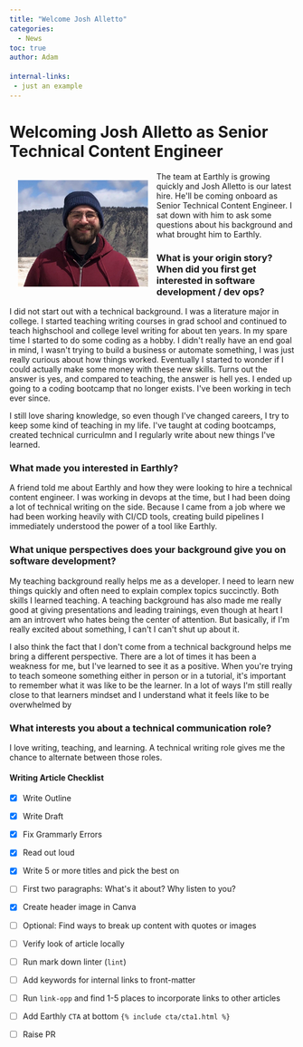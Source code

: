 ```yaml
---
title: "Welcome Josh Alletto"
categories:
  - News
toc: true
author: Adam

internal-links:
 - just an example
---
```

# Welcoming Josh Alletto as Senior Technical Content Engineer
<img src="../assets/images/authors/joshalletto.jpg" alt="Wes McKinney" width="230px" style="float: left; margin: 15px;">
The team at Earthly is growing quickly and Josh Alletto is our latest hire. He'll be coming onboard as Senior Technical Content Engineer. I sat down with him to ask some questions about his background and what brought him to Earthly.

### What is your origin story? When did you first get interested in software development / dev ops?

I did not start out with a technical background. I was a literature major in college. I started teaching writing courses in grad school and continued to teach highschool and college level writing for about ten years. In my spare time I started to do some coding as a hobby. I didn't really have an end goal in mind, I wasn't trying to build a business or automate something, I was just really curious about how things worked. Eventually I started to wonder if I could actually make some money with these new skills. Turns out the answer is yes, and compared to teaching, the answer is hell yes. I ended up going to a coding bootcamp that no longer exists. I've been working in tech ever since.

I still love sharing knowledge, so even though I've changed careers, I try to keep some kind of teaching in my life. I've taught at coding bootcamps, created technical curriculmn and I regularly write about new things I've learned.


### What made you interested in Earthly?
A friend told me about Earthly and how they were looking to hire a technical content engineer. I was working in devops at the time, but I had been doing a lot of technical writing on the side. Because I came from a job where we had been working heavily with CI/CD tools, creating build pipelines I immediately understood the power of a tool like Earthly.

### What unique perspectives does your background give you on software development?

My teaching background really helps me as a developer. I need to learn new things quickly and often need to explain complex topics succinctly. Both skills I learned teaching. A teaching background has also made me really good at giving presentations and leading trainings, even though at heart I am an introvert who hates being the center of attention. But basically, if I'm really excited about something, I can't I can't shut up about it.


I also think the fact that I don't come from a technical background helps me bring a different perspective. There are a lot of times it has been a weakness for me, but I've learned to see it as a positive. When you're trying to teach someone something either in person or in a tutorial, it's important to remember what it was like to be the learner. In a lot of ways I'm still really close to that learners mindset and I understand what it feels like to be overwhelmed by

### What interests you about a technical communication role?
I love writing, teaching, and learning. A technical writing role gives me the chance to alternate between those roles.


#### Writing Article Checklist

- [x] Write Outline
- [x] Write Draft
- [x] Fix Grammarly Errors
- [x] Read out loud
- [x] Write 5 or more titles and pick the best on
- [ ] First two paragraphs: What's it about? Why listen to you?
- [x] Create header image in Canva
- [ ] Optional: Find ways to break up content with quotes or images
- [ ] Verify look of article locally
- [ ] Run mark down linter (`lint`)
- [ ] Add keywords for internal links to front-matter
- [ ] Run `link-opp` and find 1-5 places to incorporate links to other articles
- [ ] Add Earthly `CTA` at bottom `{% include cta/cta1.html %}`
- [ ] Raise PR




